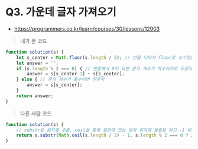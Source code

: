 # Q3. 가운데 글자 가져오기
- https://programmers.co.kr/learn/courses/30/lessons/12903

> 내가 푼 코드
```js
function solution(s) {
    let s_center = Math.floor(s.length / 2); // 반을 나눠서 floor로 소수점을 없애기
    let answer = '';
    if (s.length % 2 === 0) { // 반땅해서 0이 되면 문자 개수가 짝수이므로 두문자
        answer = s[s_center-1] + s[s_center];
    } else { // 문자 개수가 홀수이면 한문자
        answer = s[s_center];
    }
    return answer;
}
```

> 다른 사람 코드
```js
function solution(s) {
    // substr은 문자열 추출, ceil을 통해 절반에 있는 문자 위치에 올림을 하고 -1 위치부터 짝수개 혹은 홀수개에 따라 2글자 또는 1글자 추출
    return s.substr(Math.ceil(s.length / 2) - 1, s.length % 2 === 0 ? 2 : 1);
}
```